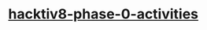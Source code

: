 <h1><a href="https://github.com/rahmandihamzah/phase-0-activities-4-weeks">hacktiv8-phase-0-activities<a></h1>
